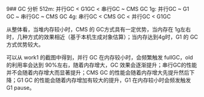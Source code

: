 9## GC 分析
512m: 并行GC < G1GC < 串行GC ~ CMS GC
1g: 并行GC ~ G1 GC ~ 串行GC ~ CMS GC
4g: 串行GC < CMS GC < 并行GC < G1GC

从整体看，当堆内存较小时，CMS 的 GC方式具有一定优势，当内存在 1g左右时，几种方式的效果相近（基于本机生成对象估算）；当内存达到4g时，G1 的 GC 方式优势较大。

可以从 work1 的截图中得到，并行 GC 在内存较小时，会频繁触发 fullGC，old的利用率会达到 90%左右，随着内存增大，GC 效果会逐渐提升；串行GC的性能并不会随着内存增大而显著提升；CMS GC 的性能会随着内存增大先提升然后下降；G1 GC 的性能会随着内存增加有较大的提升，G1 在内存较小时会频发触发 G1 pause。 